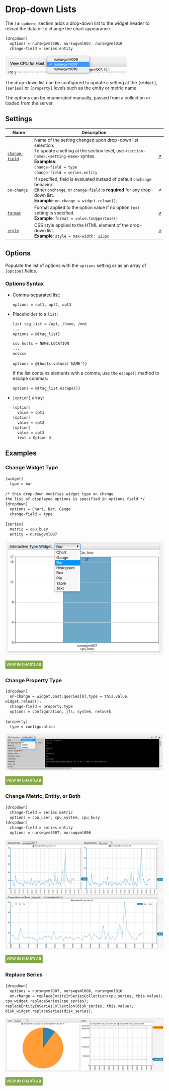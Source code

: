 # Drop-down Lists

The `[dropdown]` section adds a drop-down list to the widget header to reload the data or to change the chart appearance.

```ls
[dropdown]
  options = nurswgvml006, nurswgvml007, nurswgvml010
  change-field = series.entity
```

![](./images/drop-down-element.png)

The drop-down list can be configured to update a setting at the `[widget]`, `[series]` or `[property]` levels such as the entity or metric name.

The options can be enumerated manually, passed from a collection or loaded from the server.

## Settings

Name | Description | &nbsp;
--|--|--
<a name="change-field"></a>[`change-field`](#change-field) | Name of the setting changed upon drop-down list selection.<br>To update a setting at the section level, use `<section-name>.<setting-name>` syntax.<br>**Examples**:<br>`change-field = type`<br>`change-field = series.entity` | [↗](https://apps.axibase.com/chartlab/b128e746)
<a name="on-change"></a>[`on-change`](#on-change) | If specified, field is evaluated instead of default `onchange` behavior.<br>Either `onchange`, or `change-field` is **required** for any drop-down list.<br>**Example**: `on-change = widget.reload();` | [↗](https://apps.axibase.com/chartlab/f0b0039d)
<a name="format"></a>[`format`](#format) | Format applied to the option value if no option `text` setting is specified.<br>**Example**: `format = value.toUpperCase()` | [↗](https://apps.axibase.com/chartlab/e50eea0f)
<a name="style"></a>[`style`](#style) | CSS style applied to the HTML element of the drop-down list.<br>**Example**: `style = max-width: 125px` | [↗](https://apps.axibase.com/chartlab/0e84d2a8)

## Options

Populate the list of options with the `options` setting or as an array of `[option]` fields.

### Options Syntax

* Comma-separated list:

  ```ls
  options = opt1, opt2, opt3
  ```

* Placeholder to a `list`:

  ```ls
  list tag_list = /opt, /home, /mnt
  ...
  options = @{tag_list}
  ```

  ```ls
  csv hosts = NAME,LOCATION
  ...
  endcsv
  
  options = @{hosts.values('NAME')}
  ```  

  If the list contains elements with a comma, use the `escape()` method to escape commas:

  ```ls
  options = @{tag_list.escape()}
  ```

* `[option]` array:

  ```ls
  [option]
    value = opt1
  [option]
    value = opt2
  [option]
    value = opt3
    text = Option 3
  ```

## Examples

### Change Widget Type

```ls
[widget]
  type = bar

/* this drop-down modifies widget type on change
the list of displayed options is specified in options field */
[dropdown]
  options = Chart, Bar, Gauge
  change-field = type

[series]
  metric = cpu_busy
  entity = nurswgvml007
```

![](./images/drop-down-5.png)

[![](../images/button.png)](https://apps.axibase.com/chartlab/d84eedd0)

### Change Property Type

```ls
[dropdown]
  on-change = widget.post.queries[0].type = this.value; widget.reload();
  change-field = property.type
  options = configuration, jfs, system, network  

[property]
  type = configuration
```

![](./images/drop-down-2.png)

[![](../images/button.png)](https://apps.axibase.com/chartlab/d84eedd0)

### Change Metric, Entity, or Both

```ls
[dropdown]
  change-field = series.metric
  options = cpu_user, cpu_system, cpu_busy
[dropdown]
  change-field = series.entity
  options = nurswgvml007, nurswgvml006
```

![](./images/drop-down-3.png)

[![](../images/button.png)](https://apps.axibase.com/chartlab/382f4302)

### Replace Series

```ls
[dropdown]
  options = nurswgvml007, nurswgvml006, nurswgvml010
  on-change = replaceEntityInSeriesCollection(cpu_series, this.value); cpu_widget.replaceSeries(cpu_series);  replaceEntityInSeriesCollection(disk_series, this.value); disk_widget.replaceSeries(disk_series);
```

![](./images/drop-down-4.png)

[![](../images/button.png)](https://apps.axibase.com/chartlab/3179db2b)